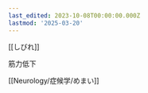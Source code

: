 ```yaml
---
last_edited: 2023-10-08T00:00:00.000Z
lastmod: '2025-03-20'
---
```





[[しびれ]]

筋力低下

[[Neurology/症候学/めまい]]
